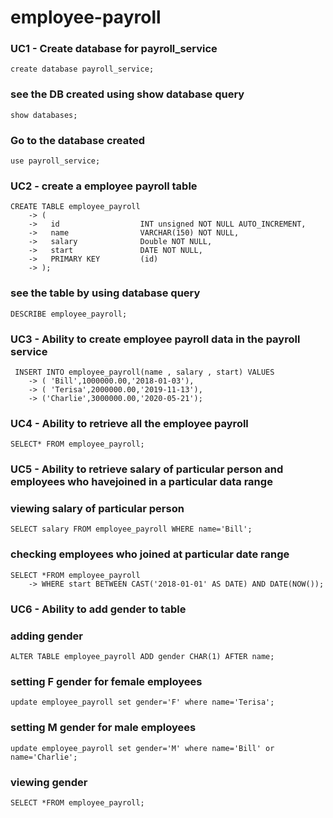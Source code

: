 # employee-payroll

### UC1 - Create database for payroll_service
```
create database payroll_service;
```
### see the DB created using show database query
```
show databases;
```

### Go to the database created 
```
use payroll_service;
```

### UC2 - create a employee payroll table
```
CREATE TABLE employee_payroll
    -> (
    ->   id                  INT unsigned NOT NULL AUTO_INCREMENT,
    ->   name                VARCHAR(150) NOT NULL,
    ->   salary              Double NOT NULL,
    ->   start               DATE NOT NULL,
    ->   PRIMARY KEY         (id)
    -> );
```
### see the table by using database query
```
DESCRIBE employee_payroll;
```

### UC3 - Ability to create employee payroll data in the payroll service
```
 INSERT INTO employee_payroll(name , salary , start) VALUES
    -> ( 'Bill',1000000.00,'2018-01-03'),
    -> ( 'Terisa',2000000.00,'2019-11-13'),
    -> ('Charlie',3000000.00,'2020-05-21');
```

### UC4 - Ability to retrieve all the employee payroll
```
SELECT* FROM employee_payroll;
```

### UC5 - Ability to retrieve salary of particular person and employees who havejoined in a particular data range

### viewing salary of particular person
```
SELECT salary FROM employee_payroll WHERE name='Bill';
```
### checking employees who joined at particular date range 
```
SELECT *FROM employee_payroll
    -> WHERE start BETWEEN CAST('2018-01-01' AS DATE) AND DATE(NOW());
```

### UC6 - Ability to add gender to table

### adding gender
```
ALTER TABLE employee_payroll ADD gender CHAR(1) AFTER name;
```
### setting F gender for female employees
```
update employee_payroll set gender='F' where name='Terisa';
```
### setting M gender for male employees
```
update employee_payroll set gender='M' where name='Bill' or name='Charlie';
```
### viewing gender
```
SELECT *FROM employee_payroll;
```